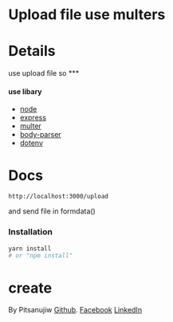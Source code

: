 # Upload file use multers

# Details

use upload file so \*\*\*

#### use libary

- [node](https://nodejs.org/en/)
- [express](expressjs.com)
- [multer](https://www.npmjs.com/package/multer)
- [body-parser](https://www.npmjs.com/package/body-parser)
- [dotenv](https://www.npmjs.com/package/dotenv)

# Docs

```
http://localhost:3000/upload
```

and send file in formdata()

### Installation

```bash
yarn install
# or "npm install"
```

# create

By Pitsanujiw
[Github](https://github.com/pitsanujiw).
[Facebook](https://www.facebook.com/pitsanujiww)
[LinkedIn](https://linkedin.com/in/pitsanujiw/)
